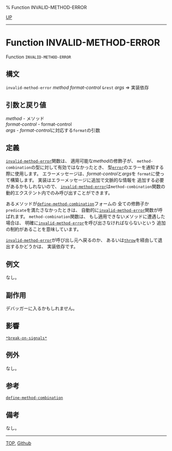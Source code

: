 % Function INVALID-METHOD-ERROR

[UP](9.2.html)  

---

# Function **INVALID-METHOD-ERROR**


Function `INVALID-METHOD-ERROR`


## 構文

`invalid-method-error` *method* *format-control* `&rest` *args*
 => 実装依存


## 引数と戻り値

*method* - メソッド  
*format-control* - format-control  
*args* - *format-control*に対応する`format`の引数


## 定義

[`invalid-method-error`](9.2.invalid-method-error.html)関数は、
適用可能な*method*の修飾子が、
`method-combination`の型に対して有効ではなかったとき、
型[`error`](9.2.error-condition.html)のエラーを通知する際に使用します。
エラーメッセージは、*format-control*と*args*を
`format`に使って構築します。
実装はエラーメッセージに追加で文脈的な情報を
追加する必要があるかもしれないので、
[`invalid-method-error`](9.2.invalid-method-error.html)は`method-combination`関数の
動的エクステント内でのみ呼び出すことができます。

あるメソッドが[`define-method-combination`](7.7.define-method-combination.html)フォームの
全ての修飾子か`predicate`を満たさなかったときは、
自動的に[`invalid-method-error`](9.2.invalid-method-error.html)関数が呼ばれます。
`method-combination`関数は、
もし適用できないメソッドに遭遇した場合は、
明確に[`invalid-method-error`](9.2.invalid-method-error.html)を呼び出さなければならないという
追加の制約があることを意味しています。

[`invalid-method-error`](9.2.invalid-method-error.html)が呼び出し元へ戻るのか、
あるいは[`throw`](5.3.throw.html)を経由して退出するかどうかは、
実装依存です。


## 例文

なし。


## 副作用

デバッガーに入るかもしれません。


## 影響

[`*break-on-signals*`](9.2.break-on-signals.html)


## 例外

なし。


## 参考

[`define-method-combination`](7.7.define-method-combination.html)


## 備考

なし。


---
[TOP](index.html),  [Github](https://github.com/nptcl/npt-japanese)

